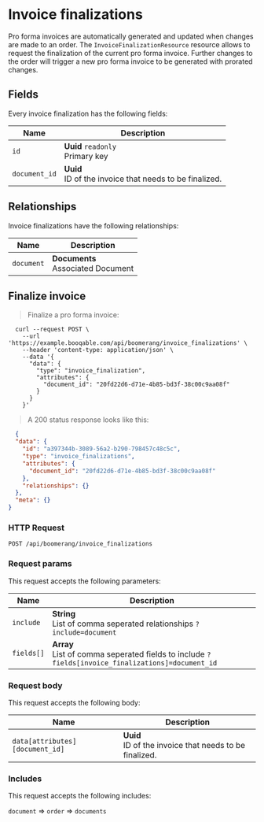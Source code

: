 # Invoice finalizations

Pro forma invoices are automatically generated and updated when changes
are made to an order. The `InvoiceFinalizationResource` resource allows
to request the finalization of the current pro forma invoice.
Further changes to the order will trigger a new pro forma invoice to be
generated with prorated changes.

## Fields
Every invoice finalization has the following fields:

Name | Description
-- | --
`id` | **Uuid** `readonly`<br>Primary key
`document_id` | **Uuid** <br>ID of the invoice that needs to be finalized.


## Relationships
Invoice finalizations have the following relationships:

Name | Description
-- | --
`document` | **Documents** <br>Associated Document


## Finalize invoice



> Finalize a pro forma invoice:

```shell
  curl --request POST \
    --url 'https://example.booqable.com/api/boomerang/invoice_finalizations' \
    --header 'content-type: application/json' \
    --data '{
      "data": {
        "type": "invoice_finalization",
        "attributes": {
          "document_id": "20fd22d6-d71e-4b85-bd3f-38c00c9aa08f"
        }
      }
    }'
```

> A 200 status response looks like this:

```json
  {
  "data": {
    "id": "a397344b-3089-56a2-b290-798457c48c5c",
    "type": "invoice_finalizations",
    "attributes": {
      "document_id": "20fd22d6-d71e-4b85-bd3f-38c00c9aa08f"
    },
    "relationships": {}
  },
  "meta": {}
}
```

### HTTP Request

`POST /api/boomerang/invoice_finalizations`

### Request params

This request accepts the following parameters:

Name | Description
-- | --
`include` | **String** <br>List of comma seperated relationships `?include=document`
`fields[]` | **Array** <br>List of comma seperated fields to include `?fields[invoice_finalizations]=document_id`


### Request body

This request accepts the following body:

Name | Description
-- | --
`data[attributes][document_id]` | **Uuid** <br>ID of the invoice that needs to be finalized.


### Includes

This request accepts the following includes:

`document` => 
`order` => 
`documents`









